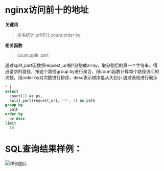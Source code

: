 # nginx访问前十的地址
**关键词**
> 排名统计,uri切分,count,order by

**相关函数**
> count,split_part

通过split_part函数将request_uri按?分割成array，取分割后的第一个字符串，得出请求的路径，按这个路径group by进行聚合，用count函数计算每个路径访问的次数，用order by对次数进行排序，desc表示顺序是从大到小
通过表格进行展示


```SQL
* |
select
  count(1) as pv,
  split_part(request_uri, '?', 1) as path
group by
  path
order by
  pv desc
limit
  10
```

# SQL查询结果样例：

![样例图片](http://slsconsole.oss-cn-hangzhou.aliyuncs.com/sql_sample/158451431940220200318145057.jpg)